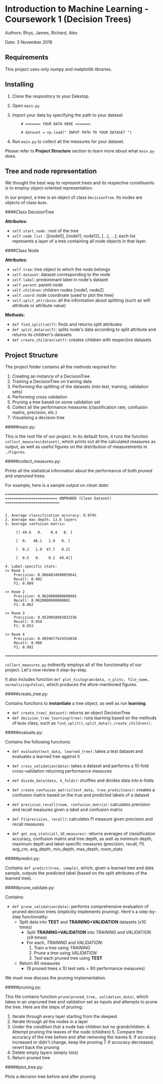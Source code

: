 # Introduction to Machine Learning - Coursework 1 (Decision Trees)

Authors: Rhys, James, Richard, Alex

Date: 3 November 2019


## Requirements

This project uses only numpy and matplotlib libraries.


## Installing

1. Clone the respository to your Dekstop.
2. Open `main.py`
3. Import your data by specifying the path to your dataset

    ```
        # ======= YOUR DATA HERE =======
    
        # dataset = np.load(" INPUT PATH TO YOUR DATASET ")
    ```
4. Run `main.py` to collect all the measures for your dataset. 

Please refer to **Project Structure** section to learn more about what `main.py` does.

 

## Tree and node representation

We thought the best way to represent trees and its respective constituents is to employ object-oriented representation.

In our project, a tree is an object of class `DecisionTree`. Its nodes are objects of class `Node`.



####Class DecisionTree

**Attributes:**

* `self.start_node` : root of the tree
* `self.node_list` : [[node0], [node11, node12], [...], ...]; each list represents a layer of a tree containing
all node objects in that layer.


####Class Node

**Attributes:**

* `self.tree`: tree object to which the node belongs
* `self.dataset`: dataset corresponding to the node
* `self.label`: predominant label in node's dataset
* `self.parent`: parent node
* `self.children`: children nodes [node1, node2]
* `self.coord`: node coordinate (used to plot the tree)
* `self.split_attribute`: all the information about splitting (such as wifi attribute or attribute value)


**Methods:**

* `def find_split(self)`: finds and returns split attributes
* `def split_data(self)`: splits node's data according to split attribute and returns its children's datasets
* `def create_children(self)`: creates children with respective datasets




## Project Structure

The project folder contains all the methods required for:
1. Creating an instance of a DecisionTree
2. Training a DecisionTree on training data
3. Performing the splitting of the datasets (into test, training, validation sets)
4. Performing cross validation 
5. Pruning a tree based on some validation set
6. Collect all the performance measures (classification rate, confusion matrix, precision, etc.)
7. Visualising a decision tree


#####main.py:

This is the root file of our project. In its default form, it runs the function `collect_measures(dataset)`,
which prints out all the calculated measures as output, as well as useful figures on the distribution of
measurements in `./Figures`.


#####collect_measures.py:

Prints all the statistical information about the performance of both *pruned* and *unpruned* trees.

For example, here is a sample output on *clean data*:

```
===========================================================================
======================== UNPRUNED (Clean Dataset) =========================


1. Average classification accuracy: 0.974%
2. Average max depth: 13.6 layers
3. Average confusion matrix: 

     [[ 49.6   0.    0.4   0. ]
     
     [  0.   48.1   1.9   0. ]
     
     [  0.2   1.9  47.7   0.2]
     
     [  0.5   0.    0.1  49.4]]

4. Label-specific stats:
>> Room 1
	Precision: 0.9860834990059641
	Recall: 0.992
	F1: 0.989

>> Room 2
	Precision: 0.9620000000000001
	Recall: 0.9620000000000001
	F1: 0.962

>> Room 3
	Precision: 0.9520958083832336
	Recall: 0.954
	F1: 0.953

>> Room 4
	Precision: 0.9959677419354838
	Recall: 0.988
	F1: 0.992

===========================================================================

```


`collect_measures.py` indirectly employs all of the functionality of our project. Let's now review 
it step-by-step.

It also includes function `def plot_histogram(data, n_plots, file_name, normalising=False)`, which produces the afore-mentioned figures.

#####create_tree.py:

Contains functions to **instantiate** a tree object, as well as run **learning**.

* `def create_tree(_dataset)`: returns an object DecisionTree
* `def decision_tree_learning(tree)`: runs learning based on the methods of `Node` class, such as `find_split()`,
 `split_data()`, `create_children()`.



#####evaluate.py:

Contains the following functions:

* `def evaluate(test_data, learned_tree)`: takes a test dataset and evaluates a learned tree against it

* `def cross_validation(data)`: takes a dataset and performs a 10-fold cross-validation returning performance measures

* `def divide_data(data, k_folds)`: shuffles and divides data into k-folds

* `def create_confusion_matrix(test_data, tree_predictions)`: creates a confusion matrix based on the true and predicted labels
of a dataset

* `def precision_recall(room, confusion_matrix)`: calculates precision and recall measures given a label and confusion matrix

* `def F1(precision, recall)`: calculates f1 measure given precision and recall measures

* `def get_avg_stats(all_10_measures)`: returns averages of classification accuracy, confusion matrix and
tree depth, as well as minimum depth, maximum depth and label-specific measures (precision, recall, f1).
avg_cm, avg_depth, min_depth, max_depth, room_stats



#####predict.py:

Contains `def predict(tree, sample)`, which, given a learned tree and data sample, outputs
the predicted label (based on the split attributes of the learned tree).


#####prune_validate.py:

Contains:

* `def prune_validation(data)`: performs comprehensive evaluation of pruned decision trees (implicitly implements
pruning). Here's a step-by-step functionality:
    * Split data into **TEST** and **TRAINING+VALIDATION** datasets (x10 times)
        * Split **TRAINING+VALIDATION** into *TRAINING* and *VALIDATION* (x9 times)
        * For each, *TRAINING* and *VALIDATION*:
            1. Train a tree using *TRAINING*
            2. Prune a tree using *VALIDATION*
            3. Test each pruned tree using **TEST** 
    * Return 90 measures
      - (9 pruned trees x 10 test sets = 90 performance measures)
        
        
 We must now discuss the pruning implementation.
 
 
 
#####pruning.py:

This file contains function `prune(pruned_tree, validation_data)`, which takes in an unpruned tree and validation set as inputs
and attempts to prune the tree. Here are the steps of pruning:

1. Iterate through every layer starting from the deepest
2. Iterate through all the nodes in a layer
3. Under the condition that a node has children but no grandchildren:
    4. Attempt pruning the leaves of the node (children)
    5. Compare the accuracy of the tree before and after removing the leaves
        6. If accuracy increased or didn't change, keep the pruning
        7. If accuracy decreased, revert back the pruning
8. Delete empty layers (empty lists)
9. Return pruned tree        


#####plot_tree.py:

Plots a decision tree before and after pruning
































    

